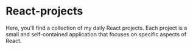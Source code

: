 # React-projects
 Here, you'll find a collection of my daily React projects. Each project is a small and self-contained application that focuses on specific aspects of React.
